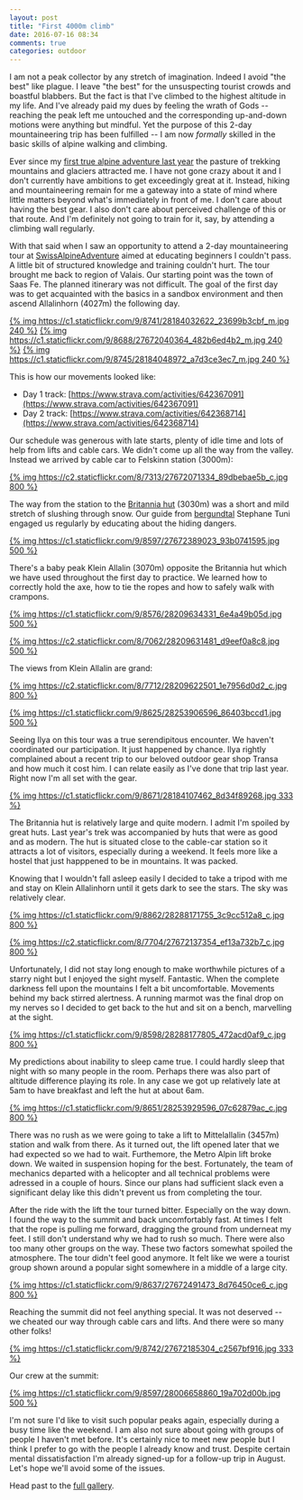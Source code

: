 ```yaml
---
layout: post
title: "First 4000m climb"
date: 2016-07-16 08:34
comments: true
categories: outdoor
---
```


I am not a peak collector by any stretch of imagination. Indeed I avoid "the best" like plague. I leave "the best" for the unsuspecting tourist crowds and boastful blabbers. But the fact is that I've climbed to the highest altitude in my life. And I've already paid my dues by feeling the wrath of Gods -- reaching the peak left me untouched and the corresponding up-and-down motions were anything but mindful. Yet the purpose of this 2-day mountaineering trip has been fulfilled -- I am now *formally* skilled in the basic skills of alpine walking and climbing.

Ever since my [first true alpine adventure last year](/blog/2015/07/10/mountaineering-in-valais/) the pasture of trekking mountains and glaciers attracted me. I have not gone crazy about it and I don't currently have ambitions to get exceedingly great at it. Instead, hiking and mountaineering remain for me a gateway into a state of mind where little matters beyond what's immediately in front of me. I don't care about having the best gear. I also don't care about perceived challenge of this or that route. And I'm definitely not going to train for it, say, by attending a climbing wall regularly.

With that said when I saw an opportunity to attend a 2-day mountaineering tour at [SwissAlpineAdventure](http://www.meetup.com/SwissAlpineAdventure/) aimed at educating beginners I couldn't pass. A little bit of structured knowledge and training couldn't hurt. The tour brought me back to region of Valais. Our starting point was the town of Saas Fe. The planned itinerary was not difficult. The goal of the first day was to get acquainted with the basics in a sandbox environment and then ascend Allalinhorn (4027m) the following day.

[{% img https://c1.staticflickr.com/9/8741/28184032622_23699b3cbf_m.jpg 240 %}](https://www.flickr.com/photos/tentaclephotos/28184032622) [{% img https://c1.staticflickr.com/9/8688/27672040364_482b6ed4b2_m.jpg 240 %}](https://www.flickr.com/photos/tentaclephotos/27672040364) [{% img https://c1.staticflickr.com/9/8745/28184048972_a7d3ce3ec7_m.jpg 240 %}](https://www.flickr.com/photos/tentaclephotos/28184048972)

This is how our movements looked like:

 * Day 1 track: [https://www.strava.com/activities/642367091](https://www.strava.com/activities/642367091)
 * Day 2 track: [https://www.strava.com/activities/642368714](https://www.strava.com/activities/642368714)

Our schedule was generous with late starts, plenty of idle time and lots of help from lifts and cable cars. We didn't come up all the way from the valley. Instead we arrived by cable car to Felskinn station (3000m):

[{% img https://c2.staticflickr.com/8/7313/27672071334_89dbebae5b_c.jpg 800 %}](https://www.flickr.com/photos/tentaclephotos/27672071334)

The way from the station to the [Britannia hut](http://www.britannia.ch/) (3030m) was a short and mild stretch of slushing through snow. Our guide from [bergundtal](http://www.bergundtal.ch/) Stephane Tuni engaged us regularly by educating about the hiding dangers.

[{% img https://c1.staticflickr.com/9/8597/27672389023_93b0741595.jpg 500 %}](https://www.flickr.com/photos/tentaclephotos/27672389023)

There's a baby peak Klein Allalin (3070m) opposite the Britannia hut which we have used throughout the first day to practice. We learned how to correctly hold the axe, how to tie the ropes and how to safely walk with crampons.

[{% img https://c1.staticflickr.com/9/8576/28209634331_6e4a49b05d.jpg 500 %}](https://www.flickr.com/photos/tentaclephotos/28209634331)

[{% img https://c2.staticflickr.com/8/7062/28209631481_d9eef0a8c8.jpg 500 %}](https://www.flickr.com/photos/tentaclephotos/28209631481)

The views from Klein Allalin are grand:

[{% img https://c2.staticflickr.com/8/7712/28209622501_1e7956d0d2_c.jpg 800 %}](https://www.flickr.com/photos/tentaclephotos/28209622501)

[{% img https://c1.staticflickr.com/9/8625/28253906596_86403bccd1.jpg 500 %}](https://www.flickr.com/photos/tentaclephotos/28253906596)

Seeing Ilya on this tour was a true serendipitous encounter. We haven't coordinated our participation. It just happened by chance. Ilya rightly complained about a recent trip to our beloved outdoor gear shop Transa and how much it cost him. I can relate easily as I've done that trip last year. Right now I'm all set with the gear.

[{% img https://c1.staticflickr.com/9/8671/28184107462_8d34f89268.jpg 333 %}](https://www.flickr.com/photos/tentaclephotos/28184107462)

The Britannia hut is relatively large and quite modern. I admit I'm spoiled by great huts. Last year's trek was accompanied by huts that were as good and as modern. The hut is situated close to the cable-car station so it attracts a lot of visitors, especially during a weekend. It feels more like a hostel that just happpened to be in mountains. It was packed.

Knowing that I wouldn't fall asleep easily I decided to take a tripod with me and stay on Klein Allalinhorn until it gets dark to see the stars. The sky was relatively clear.

[{% img https://c1.staticflickr.com/9/8862/28288171755_3c9cc512a8_c.jpg 800 %}](https://www.flickr.com/photos/tentaclephotos/28288171755)

[{% img https://c2.staticflickr.com/8/7704/27672137354_ef13a732b7_c.jpg 800 %}](https://www.flickr.com/photos/tentaclephotos/27672137354)

Unfortunately, I did not stay long enough to make worthwhile pictures of a starry night but I enjoyed the sight myself. Fantastic. When the complete darkness fell upon the mountains I felt a bit uncomfortable. Movements behind my back stirred alertness. A running marmot was the final drop on my nerves so I decided to get back to the hut and sit on a bench, marvelling at the sight.

[{% img https://c1.staticflickr.com/9/8598/28288177805_472acd0af9_c.jpg 800 %}](https://www.flickr.com/photos/tentaclephotos/28288177805)

My predictions about inability to sleep came true. I could hardly sleep that night with so many people in the room. Perhaps there was also part of altitude difference playing its role. In any case we got up relatively late at 5am to have breakfast and left the hut at about 6am.

[{% img https://c1.staticflickr.com/9/8651/28253929596_07c62879ac_c.jpg 800 %}](https://www.flickr.com/photos/tentaclephotos/28253929596)

There was no rush as we were going to take a lift to Mittelallalin (3457m) station and walk from there. As it turned out, the lift opened later that we had expected so we had to wait. Furthemore, the Metro Alpin lift broke down. We waited in suspension hoping for the best. Fortunately, the team of mechanics departed with a helicopter and all technical problems were adressed in a couple of hours. Since our plans had sufficient slack even a significant delay like this didn't prevent us from completing the tour.

After the ride with the lift the tour turned bitter. Especially on the way down. I found the way to the summit and back uncomfortably fast. At times I felt that the rope is pulling me forward, dragging the ground from underneat my feet. I still don't understand why we had to rush so much. There were also too many other groups on the way. These two factors somewhat spoiled the atmosphere. The tour didn't feel good anymore. It felt like we were a tourist group shown around a popular sight somewhere in a middle of a large city.

[{% img https://c1.staticflickr.com/9/8637/27672491473_8d76450ce6_c.jpg 800 %}](https://www.flickr.com/photos/tentaclephotos/27672491473)

Reaching the summit did not feel anything special. It was not deserved -- we cheated our way through cable cars and lifts. And there were so many other folks!

[{% img https://c1.staticflickr.com/9/8742/27672185304_c2567bf916.jpg 333 %}](https://www.flickr.com/photos/tentaclephotos/27672185304)

Our crew at the summit:

[{% img https://c1.staticflickr.com/9/8597/28006658860_19a702d00b.jpg 500 %}](https://www.flickr.com/photos/tentaclephotos/28006658860)

I'm not sure I'd like to visit such popular peaks again, especially during a busy time like the weekend. I am also not sure about going with groups of people I haven't met before. It's certainly nice to meet new people but I think I prefer to go with the people I already know and trust. Despite certain mental dissatisfaction I'm already signed-up for a follow-up trip in August. Let's hope we'll avoid some of the issues.

Head past to the [full gallery](https://www.flickr.com/photos/tentaclephotos/sets/72157670336416871/).